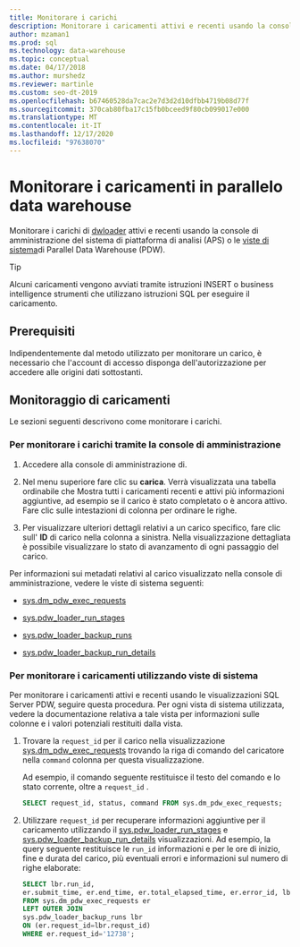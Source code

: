 ```yaml
---
title: Monitorare i carichi
description: Monitorare i caricamenti attivi e recenti usando la console di amministrazione del sistema di piattaforma di analisi (APS) o le viste di sistema di data warehouse paralleli (PDW).
author: mzaman1
ms.prod: sql
ms.technology: data-warehouse
ms.topic: conceptual
ms.date: 04/17/2018
ms.author: murshedz
ms.reviewer: martinle
ms.custom: seo-dt-2019
ms.openlocfilehash: b67460528da7cac2e7d3d2d10dfbb4719b08d77f
ms.sourcegitcommit: 370cab80fba17c15fb0bceed9f80cb099017e000
ms.translationtype: MT
ms.contentlocale: it-IT
ms.lasthandoff: 12/17/2020
ms.locfileid: "97638070"
---
```

# <a name="monitor-loads-into-parallel-data-warehouse"></a>Monitorare i caricamenti in parallelo data warehouse
Monitorare i carichi di [dwloader](dwloader.md) attivi e recenti usando la console di amministrazione del sistema di piattaforma di analisi (APS) o le [viste di sistema](/azure/synapse-analytics/sql-data-warehouse/sql-data-warehouse-reference-tsql-system-views)di Parallel Data Warehouse (PDW). 
  
> [!TIP]  
> Alcuni caricamenti vengono avviati tramite istruzioni INSERT o business intelligence strumenti che utilizzano istruzioni SQL per eseguire il caricamento. 

<!-- MISSING LINKS
To monitor this type of load, see [Monitoring Active Queries](monitor-active-queries.md).  
-->
  
## <a name="prerequisites"></a>Prerequisiti  
Indipendentemente dal metodo utilizzato per monitorare un carico, è necessario che l'account di accesso disponga dell'autorizzazione per accedere alle origini dati sottostanti. 

<!-- MISSING LINKS
For the permissions to grant, see "Use All of the Admin Console" in [Grant Permissions to Use the Admin Console](grant-permissions-admin-console.md). 

--> 
  
## <a name="monitoring-loads"></a>Monitoraggio di caricamenti  
Le sezioni seguenti descrivono come monitorare i carichi.  
  
### <a name="to-monitor-loads-by-using-the-admin-console"></a>Per monitorare i carichi tramite la console di amministrazione  
  
1.  Accedere alla console di amministrazione di. <!-- MISSING LINKS See [Monitor the Appliance by Using the Admin Console;](monitor-admin-console.md) for instructions. --> 
  
2.  Nel menu superiore fare clic su **carica**. Verrà visualizzata una tabella ordinabile che Mostra tutti i caricamenti recenti e attivi più informazioni aggiuntive, ad esempio se il carico è stato completato o è ancora attivo. Fare clic sulle intestazioni di colonna per ordinare le righe.  
  
3.  Per visualizzare ulteriori dettagli relativi a un carico specifico, fare clic sull' **ID** di carico nella colonna a sinistra. Nella visualizzazione dettagliata è possibile visualizzare lo stato di avanzamento di ogni passaggio del carico.  
  
Per informazioni sui metadati relativi al carico visualizzato nella console di amministrazione, vedere le viste di sistema seguenti:  
  
-   [sys.dm_pdw_exec_requests](../relational-databases/system-dynamic-management-views/sys-dm-pdw-exec-requests-transact-sql.md)  
  
-   [sys.pdw_loader_run_stages](../relational-databases/system-catalog-views/sys-pdw-loader-run-stages-transact-sql.md?view=aps-pdw-2016-au7&preserve-view=true)  
  
-   [sys.pdw_loader_backup_runs](../relational-databases/system-catalog-views/sys-pdw-loader-backup-runs-transact-sql.md)  
  
-   [sys.pdw_loader_backup_run_details](../relational-databases/system-catalog-views/sys-pdw-loader-backup-run-details-transact-sql.md)  
  
### <a name="to-monitor-loads-by-using-system-views"></a>Per monitorare i caricamenti utilizzando viste di sistema  
Per monitorare i caricamenti attivi e recenti usando le visualizzazioni SQL Server PDW, seguire questa procedura. Per ogni vista di sistema utilizzata, vedere la documentazione relativa a tale vista per informazioni sulle colonne e i valori potenziali restituiti dalla vista.  
  
1.  Trovare la `request_id` per il carico nella visualizzazione [sys.dm_pdw_exec_requests](../relational-databases/system-dynamic-management-views/sys-dm-pdw-exec-requests-transact-sql.md) trovando la riga di comando del caricatore nella `command` colonna per questa visualizzazione.  
  
    Ad esempio, il comando seguente restituisce il testo del comando e lo stato corrente, oltre a `request_id` .  
  
    ```sql  
    SELECT request_id, status, command FROM sys.dm_pdw_exec_requests;  
    ```  
  
2.  Utilizzare `request_id` per recuperare informazioni aggiuntive per il caricamento utilizzando il [sys.pdw_loader_run_stages](../relational-databases/system-catalog-views/sys-pdw-loader-run-stages-transact-sql.md) e [sys.pdw_loader_backup_run_details](../relational-databases/system-catalog-views/sys-pdw-loader-backup-run-details-transact-sql.md) visualizzazioni. Ad esempio, la query seguente restituisce le `run_id` informazioni e per le ore di inizio, fine e durata del carico, più eventuali errori e informazioni sul numero di righe elaborate:  
  
    ```sql  
    SELECT lbr.run_id,   
    er.submit_time, er.end_time, er.total_elapsed_time, er.error_id, lbr.rows_processed, lbr.rows_rejected, lbr.rows_inserted   
    FROM sys.dm_pdw_exec_requests er   
    LEFT OUTER JOIN   
    sys.pdw_loader_backup_runs lbr   
    ON (er.request_id=lbr.requst_id)   
    WHERE er.request_id='12738';  
    ```  
  
<!-- MISSING LINKS

## See Also  
[Common metadata query examples](metadata-query-examples.md)
-->  
